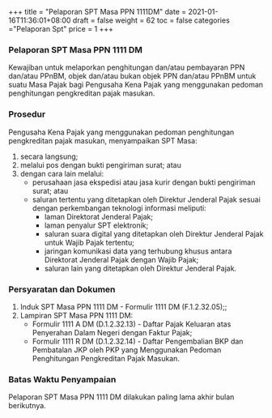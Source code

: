 +++
title = "Pelaporan SPT Masa PPN 1111DM"
date = 2021-01-16T11:36:01+08:00
draft = false
weight = 62
toc = false
categories ="Pelaporan Spt"
price = 1
+++
### Pelaporan SPT Masa PPN 1111 DM
Kewajiban untuk melaporkan penghitungan dan/atau pembayaran PPN dan/atau PPnBM, objek dan/atau bukan objek PPN dan/atau PPnBM untuk suatu Masa Pajak bagi Pengusaha Kena Pajak yang menggunakan pedoman penghitungan pengkreditan pajak masukan.

### Prosedur
Pengusaha Kena Pajak yang menggunakan pedoman penghitungan pengkreditan pajak masukan, menyampaikan SPT Masa:
1. secara langsung;
2. melalui pos dengan bukti pengiriman surat; atau
3. dengan cara lain melalui:
    - perusahaan jasa ekspedisi atau jasa kurir dengan bukti pengiriman surat; atau
    - saluran tertentu yang ditetapkan oleh Direktur Jenderal Pajak sesuai dengan perkembangan teknologi informasi meliputi:
        - laman Direktorat Jenderal Pajak;
        - laman penyalur SPT elektronik; 
        - saluran suara digital yang ditetapkan oleh Direktur Jenderal Pajak untuk Wajib Pajak tertentu;
        - jaringan komunikasi data yang terhubung khusus antara Direktorat Jenderal Pajak dengan Wajib Pajak;
        - saluran lain yang ditetapkan oleh Direktur Jenderal Pajak.

### Persyaratan dan Dokumen
1. Induk SPT Masa PPN 1111 DM - Formulir 1111 DM (F.1.2.32.05);;
2. Lampiran SPT Masa PPN 1111 DM:
    - Formulir 1111 A DM (D.1.2.32.13) - Daftar Pajak Keluaran atas Penyerahan Dalam Negeri dengan Faktur Pajak;
    - Formulir 1111 R DM (D.1.2.32.14) - Daftar Pengembalian BKP dan Pembatalan JKP oleh PKP yang Menggunakan Pedoman Penghitungan Pengkreditan Pajak Masukan.

### Batas Waktu Penyampaian
Pelaporan SPT Masa PPN 1111 DM dilakukan paling lama akhir bulan berikutnya.